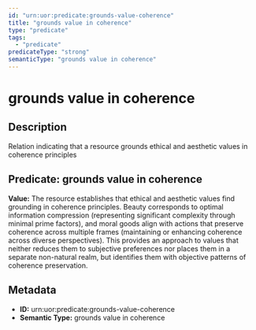 ```yaml
---
id: "urn:uor:predicate:grounds-value-coherence"
title: "grounds value in coherence"
type: "predicate"
tags:
  - "predicate"
predicateType: "strong"
semanticType: "grounds value in coherence"
---
```


# grounds value in coherence

## Description

Relation indicating that a resource grounds ethical and aesthetic values in coherence principles

## Predicate: grounds value in coherence

**Value:** The resource establishes that ethical and aesthetic values find grounding in coherence principles. Beauty corresponds to optimal information compression (representing significant complexity through minimal prime factors), and moral goods align with actions that preserve coherence across multiple frames (maintaining or enhancing coherence across diverse perspectives). This provides an approach to values that neither reduces them to subjective preferences nor places them in a separate non-natural realm, but identifies them with objective patterns of coherence preservation.

## Metadata

- **ID:** urn:uor:predicate:grounds-value-coherence
- **Semantic Type:** grounds value in coherence
